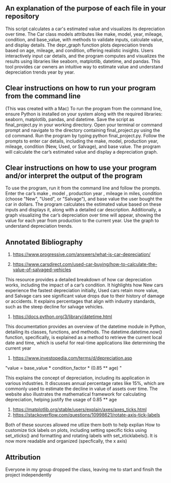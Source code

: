## An explanation of the purpose of each file in your repository

This script calculates a car's estimated value and visualizes its depreciation over time. The Car class models attributes like make, model, year, mileage, condition, and base_value, 
with methods to validate inputs, calculate value, and display details. The depr_graph function plots depreciation trends based on age, mileage, and condition, offering realistic insights. 
Users interactively input car details, and the program computes and visualizes the results using libraries like seaborn, matplotlib, datetime, and pandas. 
This tool provides car owners an intuitive way  to estimate value and understand depreciation trends year by year.

## Clear instructions on how to run your program from the command line 
(This was created with a Mac)
To run the program from the command line, ensure Python is installed on your system along with the required libraries: seaborn, matplotlib, pandas, and datetime. 
Save the script as final_project.py in your working directory. 
Open your terminal or command prompt and navigate to the directory containing final_project.py using the cd command. 
Run the program by typing python final_project.py. 
Follow the prompts to enter car details, including the make, model, production year, mileage, condition (New, Used, or Salvage), and base value. 
The program will calculate the car’s estimated value and display a depreciation graph.

## Clear instructions on how to use your program and/or interpret the output of the program
To use the program, run it from the command line and follow the prompts. 
Enter the car’s make , model , production year , mileage in miles, condition (choose "New", "Used", or "Salvage"), and base value the user bought the car in dollars. 
The program calculates the estimated value based on these inputs and displays it, along with a detailed car description. 
Additionally, a graph visualizing the car’s depreciation over time will appear, showing the value for each year from production to the current year. 
Use the graph to understand depreciation trends.


## Annotated Bibliography

1. https://www.progressive.com/answers/what-is-car-depreciation/

2. https://www.carsdirect.com/used-car-buying/how-to-calculate-the-value-of-salvaged-vehicles

This resource provides a detailed breakdown of how car depreciation works, including the impact of a car’s condition. 
It highlights how New cars experience the fastest depreciation initially, Used cars retain more value, and Salvage cars see significant value drops due to their history of damage or accidents. 
It explains percentages that align with industry standards, such as the steep decline for salvage vehicles.

1. https://docs.python.org/3/library/datetime.html

This documentation provides an overview of the datetime module in Python, detailing its classes, functions, and methods. 
The datetime.datetime.now() function, specifically, is explained as a method to retrieve the current local date and time, which is useful for real-time applications like determining the current year

1. https://www.investopedia.com/terms/d/depreciation.asp

"value = base_value * condition_factor * (0.85 ** age) "

This explains the concept of depreciation, including its application in various industries. 
It discusses annual percentage rates like 15%, which are commonly used to estimate the decline in value of assets over time. 
The website also illustrates the mathematical framework for calculating depreciation, helping justify the usage of 0.85 ** age

1. https://matplotlib.org/stable/users/explain/axes/axes_ticks.html
2. https://stackoverflow.com/questions/10998621/rotate-axis-tick-labels

Both of these sources allowed me utlize them both to help explian 
How to customize tick labels on plots, including setting specific ticks using set_xticks() and formatting and rotating labels with set_xticklabels(). 
It is now more readable and organized (specfically, the x axis)

## Attribution

Everyone in my group dropped the class, leaving me to start and finsih the project independently

